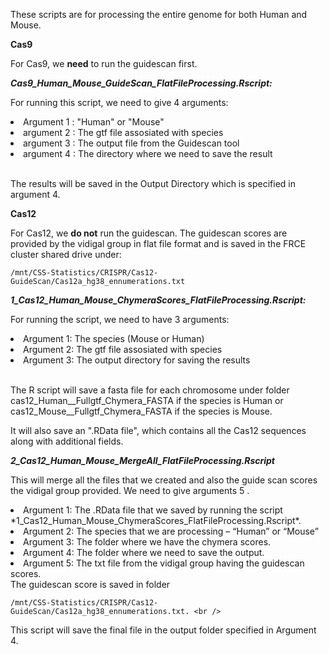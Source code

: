 These scripts are for processing the entire genome for both Human and Mouse.

**Cas9**

For Cas9, we **need** to run the guidescan first. 

***Cas9_Human_Mouse_GuideScan_FlatFileProcessing.Rscript:***


For running this script, we need to give 4 arguments:<br />
 
<li> Argument 1 : "Human" or "Mouse" </li>
<li> argument 2 :  The gtf file assosiated with species </li>
<li> argument 3 :  The output file from the Guidescan tool </li>
<li> argument 4 :  The directory where we need to save the result </li>
<br />

The results will be saved in the Output Directory which is specified in argument 4.

**Cas12**

For Cas12, we **do not** run the guidescan. The guidescan scores are provided by the vidigal group in flat file format and is saved in the FRCE cluster shared drive under:

````
/mnt/CSS-Statistics/CRISPR/Cas12-GuideScan/Cas12a_hg38_ennumerations.txt
````

***1_Cas12_Human_Mouse_ChymeraScores_FlatFileProcessing.Rscript:***
   
For running the script, we need to have 3 arguments: 
<li> Argument 1: The species (Mouse or Human) </li>
<li> Argument 2: The gtf file assosiated with species </li>
<li> Argument 3: The output directory for saving the results </li>
<br />

The R script will save a fasta file for each chromosome under folder cas12_Human__Fullgtf_Chymera_FASTA if the species is Human or cas12_Mouse__Fullgtf_Chymera_FASTA if the species is Mouse.<br />

It will also save an ".RData file", which contains all the Cas12 sequences along with additional fields.<br />


***2_Cas12_Human_Mouse_MergeAll_FlatFileProcessing.Rscript*** <br />

This will merge all the files that we created and also the guide scan scores the vidigal group provided.  We need to give arguments 5 . <br />
        
<li> Argument 1: The .RData file that we saved by running the script *1_Cas12_Human_Mouse_ChymeraScores_FlatFileProcessing.Rscript*. </li>
<li> Argument 2: The species that we are processing  – “Human” or “Mouse” </li>
<li> Argument 3: The folder where we have the chymera scores. </li>
<li> Argument 4: The folder where we need to save the output. </li>
<li> Argument 5: The txt file from the vidigal group having the guidescan scores. </li>
 The guidescan score is saved in folder
    
    /mnt/CSS-Statistics/CRISPR/Cas12-GuideScan/Cas12a_hg38_ennumerations.txt. <br />

This script will save the final file in the output folder specified in Argument 4.








